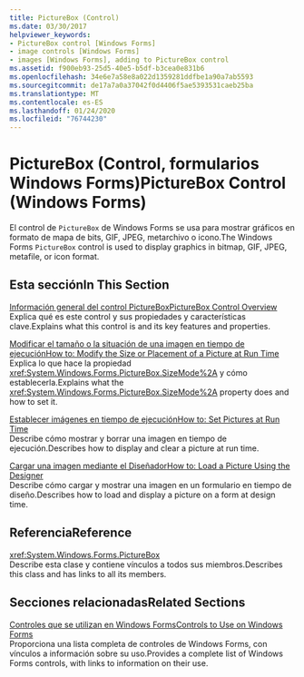 ```yaml
---
title: PictureBox (Control)
ms.date: 03/30/2017
helpviewer_keywords:
- PictureBox control [Windows Forms]
- image controls [Windows Forms]
- images [Windows Forms], adding to PictureBox control
ms.assetid: f900eb93-25d5-40e5-b5df-b3cea0e831b6
ms.openlocfilehash: 34e6e7a58e8a022d1359281ddfbe1a90a7ab5593
ms.sourcegitcommit: de17a7a0a37042f0d4406f5ae5393531caeb25ba
ms.translationtype: MT
ms.contentlocale: es-ES
ms.lasthandoff: 01/24/2020
ms.locfileid: "76744230"
---
```

# <a name="picturebox-control-windows-forms"></a><span data-ttu-id="7e802-102">PictureBox (Control, formularios Windows Forms)</span><span class="sxs-lookup"><span data-stu-id="7e802-102">PictureBox Control (Windows Forms)</span></span>
<span data-ttu-id="7e802-103">El control de `PictureBox` de Windows Forms se usa para mostrar gráficos en formato de mapa de bits, GIF, JPEG, metarchivo o icono.</span><span class="sxs-lookup"><span data-stu-id="7e802-103">The Windows Forms `PictureBox` control is used to display graphics in bitmap, GIF, JPEG, metafile, or icon format.</span></span>  
  
## <a name="in-this-section"></a><span data-ttu-id="7e802-104">Esta sección</span><span class="sxs-lookup"><span data-stu-id="7e802-104">In This Section</span></span>  
 [<span data-ttu-id="7e802-105">Información general del control PictureBox</span><span class="sxs-lookup"><span data-stu-id="7e802-105">PictureBox Control Overview</span></span>](picturebox-control-overview-windows-forms.md)  
 <span data-ttu-id="7e802-106">Explica qué es este control y sus propiedades y características clave.</span><span class="sxs-lookup"><span data-stu-id="7e802-106">Explains what this control is and its key features and properties.</span></span>  
  
 [<span data-ttu-id="7e802-107">Modificar el tamaño o la situación de una imagen en tiempo de ejecución</span><span class="sxs-lookup"><span data-stu-id="7e802-107">How to: Modify the Size or Placement of a Picture at Run Time</span></span>](how-to-modify-the-size-or-placement-of-a-picture-at-run-time-windows-forms.md)  
 <span data-ttu-id="7e802-108">Explica lo que hace la propiedad <xref:System.Windows.Forms.PictureBox.SizeMode%2A> y cómo establecerla.</span><span class="sxs-lookup"><span data-stu-id="7e802-108">Explains what the <xref:System.Windows.Forms.PictureBox.SizeMode%2A> property does and how to set it.</span></span>  
  
 [<span data-ttu-id="7e802-109">Establecer imágenes en tiempo de ejecución</span><span class="sxs-lookup"><span data-stu-id="7e802-109">How to: Set Pictures at Run Time</span></span>](how-to-set-pictures-at-run-time-windows-forms.md)  
 <span data-ttu-id="7e802-110">Describe cómo mostrar y borrar una imagen en tiempo de ejecución.</span><span class="sxs-lookup"><span data-stu-id="7e802-110">Describes how to display and clear a picture at run time.</span></span>  
  
 [<span data-ttu-id="7e802-111">Cargar una imagen mediante el Diseñador</span><span class="sxs-lookup"><span data-stu-id="7e802-111">How to: Load a Picture Using the Designer</span></span>](how-to-load-a-picture-using-the-designer-windows-forms.md)  
 <span data-ttu-id="7e802-112">Describe cómo cargar y mostrar una imagen en un formulario en tiempo de diseño.</span><span class="sxs-lookup"><span data-stu-id="7e802-112">Describes how to load and display a picture on a form at design time.</span></span>  
  
## <a name="reference"></a><span data-ttu-id="7e802-113">Referencia</span><span class="sxs-lookup"><span data-stu-id="7e802-113">Reference</span></span>  
 <xref:System.Windows.Forms.PictureBox>  
 <span data-ttu-id="7e802-114">Describe esta clase y contiene vínculos a todos sus miembros.</span><span class="sxs-lookup"><span data-stu-id="7e802-114">Describes this class and has links to all its members.</span></span>  
  
## <a name="related-sections"></a><span data-ttu-id="7e802-115">Secciones relacionadas</span><span class="sxs-lookup"><span data-stu-id="7e802-115">Related Sections</span></span>  
 [<span data-ttu-id="7e802-116">Controles que se utilizan en Windows Forms</span><span class="sxs-lookup"><span data-stu-id="7e802-116">Controls to Use on Windows Forms</span></span>](controls-to-use-on-windows-forms.md)  
 <span data-ttu-id="7e802-117">Proporciona una lista completa de controles de Windows Forms, con vínculos a información sobre su uso.</span><span class="sxs-lookup"><span data-stu-id="7e802-117">Provides a complete list of Windows Forms controls, with links to information on their use.</span></span>
